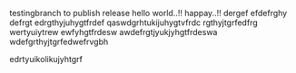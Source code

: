 testingbranch to publish release
hello world..!!
happay..!!
dergef
efdefrghy
defrgt
edrgthyjuhygtfrdef
qaswdgrhtukijuhygtvfrdc
rgthyjtgrfedfrg
wertyuiytrew
ewfyhgtfrdesw
awdefrgtjyukjyhgtfrdeswa
wdefgrthyjtgrfedwefrvgbh


edrtyuikolikujyhtgrf
